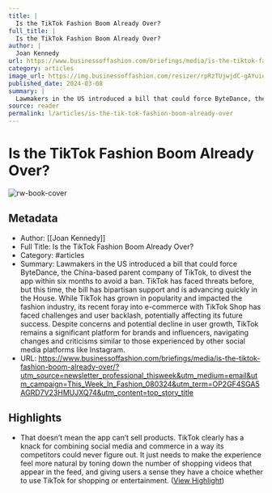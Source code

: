 ```yaml
---
title: |
  Is the TikTok Fashion Boom Already Over?
full_title: |
  Is the TikTok Fashion Boom Already Over?
author: |
  Joan Kennedy
url: https://www.businessoffashion.com/briefings/media/is-the-tiktok-fashion-boom-already-over/?utm_source=newsletter_professional_thisweek&utm_medium=email&utm_campaign=This_Week_In_Fashion_080324&utm_term=OP2GF4SGA5AGRD7V23HMUJXQ74&utm_content=top_story_title
category: articles
image_url: https://img.businessoffashion.com/resizer/rpRzTUjwjdC-gAYuio-yXLqGe2g=/1200x630/filters:format(jpg):quality(70)/cloudfront-eu-central-1.images.arcpublishing.com/businessoffashion/LQYRR36M75FBHFJ4224L4XBQQM.jpg
published_date: 2024-03-08
summary: |
  Lawmakers in the US introduced a bill that could force ByteDance, the China-based parent company of TikTok, to divest the app within six months to avoid a ban. TikTok has faced threats before, but this time, the bill has bipartisan support and is advancing quickly in the House. While TikTok has grown in popularity and impacted the fashion industry, its recent foray into e-commerce with TikTok Shop has faced challenges and user backlash, potentially affecting its future success. Despite concerns and potential decline in user growth, TikTok remains a significant platform for brands and influencers, navigating changes and criticisms similar to those experienced by other social media platforms like Instagram.
source: reader
permalink: l/articles/is-the-tik-tok-fashion-boom-already-over
---
```

# Is the TikTok Fashion Boom Already Over?

![rw-book-cover](https://img.businessoffashion.com/resizer/rpRzTUjwjdC-gAYuio-yXLqGe2g=/1200x630/filters:format(jpg):quality(70)/cloudfront-eu-central-1.images.arcpublishing.com/businessoffashion/LQYRR36M75FBHFJ4224L4XBQQM.jpg)

## Metadata
- Author: [[Joan Kennedy]]
- Full Title: Is the TikTok Fashion Boom Already Over?
- Category: #articles
- Summary: Lawmakers in the US introduced a bill that could force ByteDance, the China-based parent company of TikTok, to divest the app within six months to avoid a ban. TikTok has faced threats before, but this time, the bill has bipartisan support and is advancing quickly in the House. While TikTok has grown in popularity and impacted the fashion industry, its recent foray into e-commerce with TikTok Shop has faced challenges and user backlash, potentially affecting its future success. Despite concerns and potential decline in user growth, TikTok remains a significant platform for brands and influencers, navigating changes and criticisms similar to those experienced by other social media platforms like Instagram.
- URL: https://www.businessoffashion.com/briefings/media/is-the-tiktok-fashion-boom-already-over/?utm_source=newsletter_professional_thisweek&utm_medium=email&utm_campaign=This_Week_In_Fashion_080324&utm_term=OP2GF4SGA5AGRD7V23HMUJXQ74&utm_content=top_story_title

## Highlights
- That doesn’t mean the app can’t sell products. TikTok clearly has a knack for combining social media and commerce in a way its competitors could never figure out. It just needs to make the experience feel more natural by toning down the number of shopping videos that appear in the feed, and giving users a sense they have a choice whether to use TikTok for shopping or entertainment. ([View Highlight](https://read.readwise.io/read/01hvgjdq1xczadwej0cs8nppt0))



